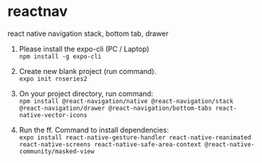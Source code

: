 # reactnav
react native navigation stack, bottom tab, drawer


1. Please install the expo-cli (PC / Laptop)  
  `npm install -g expo-cli`

2. Create new blank project (run command).  
   `expo init rnseries2`

3. On your project directory, run command:  
   `npm install @react-navigation/native @react-navigation/stack @react-navigation/drawer @react-navigation/bottom-tabs react-native-vector-icons`

4. Run the ff. Command to install dependencies:  
   `expo install react-native-gesture-handler react-native-reanimated react-native-screens react-native-safe-area-context @react-native-community/masked-view`

